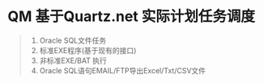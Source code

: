 # QM 基于Quartz.net 实际计划任务调度

> 1. Oracle SQL文件任务
> 2. 标准EXE程序(基于现有的接口)
> 3. 非标准EXE/BAT 执行
> 4. Oracle SQL语句EMAIL/FTP导出Excel/Txt/CSV文件
